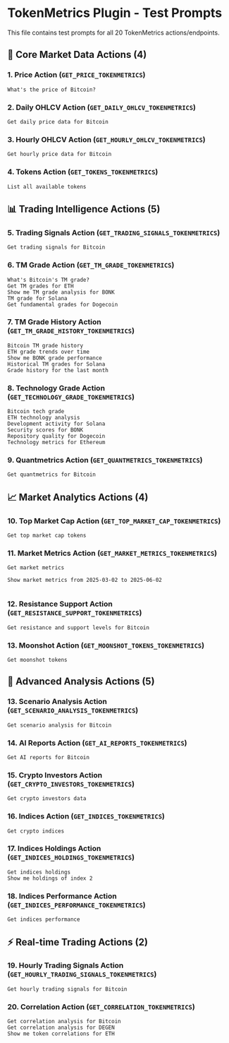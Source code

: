 # TokenMetrics Plugin - Test Prompts

This file contains test prompts for all 20 TokenMetrics actions/endpoints.

## 🔧 **Core Market Data Actions (4)**

### 1. **Price Action** (`GET_PRICE_TOKENMETRICS`)
```
What's the price of Bitcoin?
```

### 2. **Daily OHLCV Action** (`GET_DAILY_OHLCV_TOKENMETRICS`)
```
Get daily price data for Bitcoin
```

### 3. **Hourly OHLCV Action** (`GET_HOURLY_OHLCV_TOKENMETRICS`)
```
Get hourly price data for Bitcoin
```

### 4. **Tokens Action** (`GET_TOKENS_TOKENMETRICS`)
```
List all available tokens
```

## 📊 **Trading Intelligence Actions (5)**

### 5. **Trading Signals Action** (`GET_TRADING_SIGNALS_TOKENMETRICS`)
```
Get trading signals for Bitcoin
```

### 6. **TM Grade Action** (`GET_TM_GRADE_TOKENMETRICS`)
```
What's Bitcoin's TM grade?
Get TM grades for ETH
Show me TM grade analysis for BONK
TM grade for Solana
Get fundamental grades for Dogecoin
```

### 7. **TM Grade History Action** (`GET_TM_GRADE_HISTORY_TOKENMETRICS`)
```
Bitcoin TM grade history
ETH grade trends over time
Show me BONK grade performance
Historical TM grades for Solana
Grade history for the last month
```

### 8. **Technology Grade Action** (`GET_TECHNOLOGY_GRADE_TOKENMETRICS`)
```
Bitcoin tech grade
ETH technology analysis
Development activity for Solana
Security scores for BONK
Repository quality for Dogecoin
Technology metrics for Ethereum
```

### 9. **Quantmetrics Action** (`GET_QUANTMETRICS_TOKENMETRICS`)
```
Get quantmetrics for Bitcoin
```

## 📈 **Market Analytics Actions (4)**

### 10. **Top Market Cap Action** (`GET_TOP_MARKET_CAP_TOKENMETRICS`)
```
Get top market cap tokens
```

### 11. **Market Metrics Action** (`GET_MARKET_METRICS_TOKENMETRICS`)
```
Get market metrics

Show market metrics from 2025-03-02 to 2025-06-02


```

### 12. **Resistance Support Action** (`GET_RESISTANCE_SUPPORT_TOKENMETRICS`)
```
Get resistance and support levels for Bitcoin
```

### 13. **Moonshot Action** (`GET_MOONSHOT_TOKENS_TOKENMETRICS`)
```
Get moonshot tokens
```

## 🧠 **Advanced Analysis Actions (5)**

### 13. **Scenario Analysis Action** (`GET_SCENARIO_ANALYSIS_TOKENMETRICS`)
```
Get scenario analysis for Bitcoin
```

### 14. **AI Reports Action** (`GET_AI_REPORTS_TOKENMETRICS`)
```
Get AI reports for Bitcoin
```

### 15. **Crypto Investors Action** (`GET_CRYPTO_INVESTORS_TOKENMETRICS`)
```
Get crypto investors data
```

### 16. **Indices Action** (`GET_INDICES_TOKENMETRICS`)
```
Get crypto indices
```

### 17. **Indices Holdings Action** (`GET_INDICES_HOLDINGS_TOKENMETRICS`)
```
Get indices holdings
Show me holdings of index 2
```

### 18. **Indices Performance Action** (`GET_INDICES_PERFORMANCE_TOKENMETRICS`)
```
Get indices performance
```

## ⚡ **Real-time Trading Actions (2)**

### 19. **Hourly Trading Signals Action** (`GET_HOURLY_TRADING_SIGNALS_TOKENMETRICS`)
```
Get hourly trading signals for Bitcoin
```

### 20. **Correlation Action** (`GET_CORRELATION_TOKENMETRICS`)
```
Get correlation analysis for Bitcoin
Get correlation analysis for DEGEN
Show me token correlations for ETH
```
